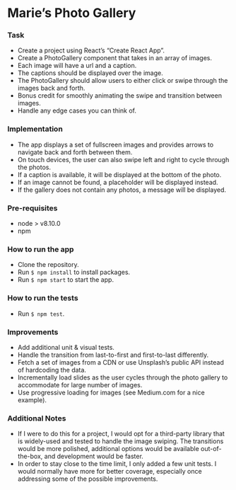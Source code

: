 # Marie’s Photo Gallery

### Task
* Create a project using React’s “Create React App”.
* Create a PhotoGallery component that takes in an array of images.
* Each image will have a url and a caption.
* The captions should be displayed over the image.
* The PhotoGallery should allow users to either click or swipe through the images back and forth.
* Bonus credit for smoothly animating the swipe and transition between images.
* Handle any edge cases you can think of.

### Implementation
* The app displays a set of fullscreen images and provides arrows to navigate back and forth between them.
* On touch devices, the user can also swipe left and right to cycle through the photos.
* If a caption is available, it will be displayed at the bottom of the photo.
* If an image cannot be found, a placeholder will be displayed instead.
* If the gallery does not contain any photos, a message will be displayed.

### Pre-requisites
* node > v8.10.0
* npm 

### How to run the app
* Clone the repository.
* Run `$ npm install` to install packages.
* Run `$ npm start` to start the app.

### How to run the tests
* Run `$ npm test`.

### Improvements
* Add additional unit & visual tests.
* Handle the transition from last-to-first and first-to-last differently.
* Fetch a set of images from a CDN or use Unsplash’s public API instead of hardcoding the data.
* Incrementally load slides as the user cycles through the photo gallery to accommodate for large number of images.
* Use progressive loading for images (see Medium.com for a nice example).


### Additional Notes
* If I were to do this for a project, I would opt for a third-party library that is widely-used and tested to handle the image swiping. The transitions would be more polished, additional options would be available out-of-the-box, and development would be faster.
* In order to stay close to the time limit, I only added a few unit tests. I would normally have more for better coverage, especially once addressing some of the possible improvements.